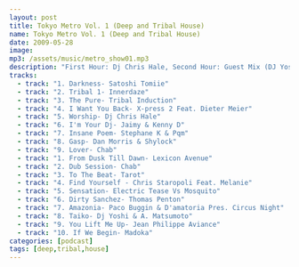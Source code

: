 ```yaml
---
layout: post
title: Tokyo Metro Vol. 1 (Deep and Tribal House)
name: Tokyo Metro Vol. 1 (Deep and Tribal House)
date: 2009-05-28
image: 
mp3: /assets/music/metro_show01.mp3
description: "First Hour: Dj Chris Hale, Second Hour: Guest Mix (DJ Yoshi)"
tracks: 
  - track: "1. Darkness- Satoshi Tomiie"
  - track: "2. Tribal 1- Innerdaze"
  - track: "3. The Pure- Tribal Induction"
  - track: "4. I Want You Back- X-press 2 Feat. Dieter Meier"
  - track: "5. Worship- Dj Chris Hale"
  - track: "6. I'm Your Dj- Jaimy & Kenny D"
  - track: "7. Insane Poem- Stephane K & Pqm"
  - track: "8. Gasp- Dan Morris & Shylock"
  - track: "9. Lover- Chab"
  - track: "1. From Dusk Till Dawn- Lexicon Avenue"
  - track: "2. Dub Session- Chab"
  - track: "3. To The Beat- Tarot"
  - track: "4. Find Yourself - Chris Staropoli Feat. Melanie"
  - track: "5. Sensation- Electric Tease Vs Mosquito"
  - track: "6. Dirty Sanchez- Thomas Penton"
  - track: "7. Amazonia- Paco Buggin & D'amatoria Pres. Circus Night"
  - track: "8. Taiko- Dj Yoshi & A. Matsumoto"
  - track: "9. You Lift Me Up- Jean Philippe Aviance"
  - track: "10. If We Begin- Madoka"
categories: [podcast]
tags: [deep,tribal,house]
---
```

